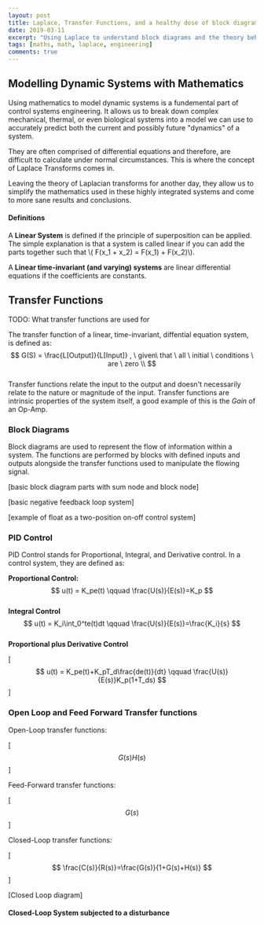 ```yaml
---
layout: post
title: Laplace, Transfer Functions, and a healthy dose of block diagrams.
date: 2019-03-11
excerpt: "Using Laplace to understand block diagrams and the theory behind basic control systems"
tags: [maths, math, laplace, engineering]
comments: true
---
```


## Modelling Dynamic Systems with Mathematics

Using mathematics to model dynamic systems is a fundemental part of control systems engineering. It allows us to break down complex mechanical, thermal, or even biological systems into a model we can use to accurately predict both the current and possibly future "dynamics" of a system. 

They are often comprised of differential equations and therefore, are difficult to calculate under normal circumstances. This is where the concept of Laplace Transforms comes in.

Leaving the theory of Laplacian transforms for another day, they allow us to simplify the mathematics used in these highly integrated systems and come to more sane results and conclusions.

#### Definitions

A **Linear System** is defined if the principle of superposition can be applied. The simple explanation is that a system is called linear if you can add the parts together such that \\(  F(x_1 + x_2) = F(x_1) + F(x_2)\\).

A **Linear time-invariant (and varying) systems** are linear differential equations if the coefficients are constants. 

## Transfer Functions

TODO:  What transfer functions are used for

The transfer function of a linear, time-invariant, diffential equation system, is defined as:
$$
G(S) = \frac{L[Output]}{L[Input]} , \ given\ that \ all \ initial \ conditions \ are \ zero \\
$$
<br>
Transfer functions relate the input to the output and doesn't necessarily relate to the nature or magnitude of the input. Transfer functions are intrinsic properties of the system itself, a good example of this is the *Gain* of an Op-Amp.

### Block Diagrams

Block diagrams are used to represent the flow of information within a system. The functions are performed by blocks with defined inputs and outputs alongside the transfer functions used to manipulate the flowing signal.

[basic block diagram parts with sum node and block node]

[basic negative feedback loop system]

[example of float as a two-position on-off control system]

### PID Control

PID Control stands for Proportional, Integral, and Derivative control. In a control system, they are defined as:

**Proportional Control:**
$$
u(t) = K_pe(t) \qquad \frac{U(s)}{E(s)}=K_p
$$
<br>
**Integral Control**
$$
u(t) = K_i\int_0^te(t)dt \qquad \frac{U(s)}{E(s)}=\frac{K_i}{s}
$$
<br>
**Proportional plus Derivative Control**

\[ $$
u(t) = K_pe(t)+K_pT_d\frac{de(t)}{dt} \qquad \frac{U(s)}{E(s)}K_p(1+T_ds)
$$ \]


### Open Loop and Feed Forward Transfer functions

Open-Loop transfer functions:

\[ $$
G(s)H(s)
$$ \]

Feed-Forward transfer functions:

\[ $$
G(s)
$$ \]

Closed-Loop transfer functions:

\[
$$
\frac{C(s)}{R(s)}=\frac{G(s)}{1+G(s)+H(s)}
$$
\]

[Closed Loop diagram]

#### Closed-Loop System subjected to a disturbance

